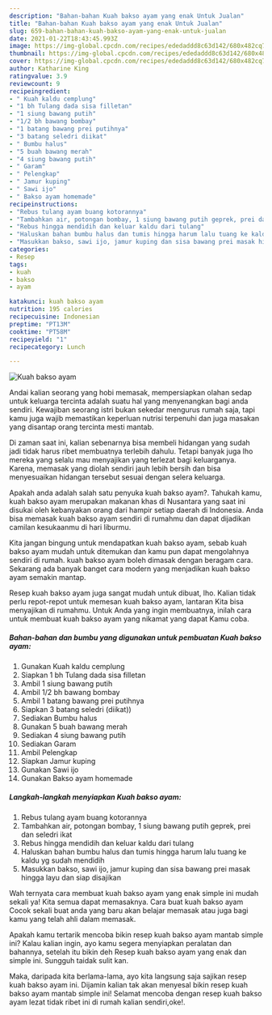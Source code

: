 ```yaml
---
description: "Bahan-bahan Kuah bakso ayam yang enak Untuk Jualan"
title: "Bahan-bahan Kuah bakso ayam yang enak Untuk Jualan"
slug: 659-bahan-bahan-kuah-bakso-ayam-yang-enak-untuk-jualan
date: 2021-01-22T18:43:45.993Z
image: https://img-global.cpcdn.com/recipes/ededaddd8c63d142/680x482cq70/kuah-bakso-ayam-foto-resep-utama.jpg
thumbnail: https://img-global.cpcdn.com/recipes/ededaddd8c63d142/680x482cq70/kuah-bakso-ayam-foto-resep-utama.jpg
cover: https://img-global.cpcdn.com/recipes/ededaddd8c63d142/680x482cq70/kuah-bakso-ayam-foto-resep-utama.jpg
author: Katharine King
ratingvalue: 3.9
reviewcount: 9
recipeingredient:
- " Kuah kaldu cemplung"
- "1 bh Tulang dada sisa filletan"
- "1 siung bawang putih"
- "1/2 bh bawang bombay"
- "1 batang bawang prei putihnya"
- "3 batang seledri diikat"
- " Bumbu halus"
- "5 buah bawang merah"
- "4 siung bawang putih"
- " Garam"
- " Pelengkap"
- " Jamur kuping"
- " Sawi ijo"
- " Bakso ayam homemade"
recipeinstructions:
- "Rebus tulang ayam buang kotorannya"
- "Tambahkan air, potongan bombay, 1 siung bawang putih geprek, prei dan seledri ikat"
- "Rebus hingga mendidih dan keluar kaldu dari tulang"
- "Haluskan bahan bumbu halus dan tumis hingga harum lalu tuang ke kaldu yg sudah mendidih"
- "Masukkan bakso, sawi ijo, jamur kuping dan sisa bawang prei masak hingga layu dan siap disajikan"
categories:
- Resep
tags:
- kuah
- bakso
- ayam

katakunci: kuah bakso ayam 
nutrition: 195 calories
recipecuisine: Indonesian
preptime: "PT13M"
cooktime: "PT58M"
recipeyield: "1"
recipecategory: Lunch

---
```



![Kuah bakso ayam](https://img-global.cpcdn.com/recipes/ededaddd8c63d142/680x482cq70/kuah-bakso-ayam-foto-resep-utama.jpg)

Andai kalian seorang yang hobi memasak, mempersiapkan olahan sedap untuk keluarga tercinta adalah suatu hal yang menyenangkan bagi anda sendiri. Kewajiban seorang istri bukan sekedar mengurus rumah saja, tapi kamu juga wajib memastikan keperluan nutrisi terpenuhi dan juga masakan yang disantap orang tercinta mesti mantab.

Di zaman  saat ini, kalian sebenarnya bisa membeli hidangan yang sudah jadi tidak harus ribet membuatnya terlebih dahulu. Tetapi banyak juga lho mereka yang selalu mau menyajikan yang terlezat bagi keluarganya. Karena, memasak yang diolah sendiri jauh lebih bersih dan bisa menyesuaikan hidangan tersebut sesuai dengan selera keluarga. 



Apakah anda adalah salah satu penyuka kuah bakso ayam?. Tahukah kamu, kuah bakso ayam merupakan makanan khas di Nusantara yang saat ini disukai oleh kebanyakan orang dari hampir setiap daerah di Indonesia. Anda bisa memasak kuah bakso ayam sendiri di rumahmu dan dapat dijadikan camilan kesukaanmu di hari liburmu.

Kita jangan bingung untuk mendapatkan kuah bakso ayam, sebab kuah bakso ayam mudah untuk ditemukan dan kamu pun dapat mengolahnya sendiri di rumah. kuah bakso ayam boleh dimasak dengan beragam cara. Sekarang ada banyak banget cara modern yang menjadikan kuah bakso ayam semakin mantap.

Resep kuah bakso ayam juga sangat mudah untuk dibuat, lho. Kalian tidak perlu repot-repot untuk memesan kuah bakso ayam, lantaran Kita bisa menyajikan di rumahmu. Untuk Anda yang ingin membuatnya, inilah cara untuk membuat kuah bakso ayam yang nikamat yang dapat Kamu coba.

<!--inarticleads1-->

##### Bahan-bahan dan bumbu yang digunakan untuk pembuatan Kuah bakso ayam:

1. Gunakan  Kuah kaldu cemplung
1. Siapkan 1 bh Tulang dada sisa filletan
1. Ambil 1 siung bawang putih
1. Ambil 1/2 bh bawang bombay
1. Ambil 1 batang bawang prei putihnya
1. Siapkan 3 batang seledri (diikat))
1. Sediakan  Bumbu halus
1. Gunakan 5 buah bawang merah
1. Sediakan 4 siung bawang putih
1. Sediakan  Garam
1. Ambil  Pelengkap
1. Siapkan  Jamur kuping
1. Gunakan  Sawi ijo
1. Gunakan  Bakso ayam homemade




<!--inarticleads2-->

##### Langkah-langkah menyiapkan Kuah bakso ayam:

1. Rebus tulang ayam buang kotorannya
1. Tambahkan air, potongan bombay, 1 siung bawang putih geprek, prei dan seledri ikat
1. Rebus hingga mendidih dan keluar kaldu dari tulang
1. Haluskan bahan bumbu halus dan tumis hingga harum lalu tuang ke kaldu yg sudah mendidih
1. Masukkan bakso, sawi ijo, jamur kuping dan sisa bawang prei masak hingga layu dan siap disajikan




Wah ternyata cara membuat kuah bakso ayam yang enak simple ini mudah sekali ya! Kita semua dapat memasaknya. Cara buat kuah bakso ayam Cocok sekali buat anda yang baru akan belajar memasak atau juga bagi kamu yang telah ahli dalam memasak.

Apakah kamu tertarik mencoba bikin resep kuah bakso ayam mantab simple ini? Kalau kalian ingin, ayo kamu segera menyiapkan peralatan dan bahannya, setelah itu bikin deh Resep kuah bakso ayam yang enak dan simple ini. Sungguh taidak sulit kan. 

Maka, daripada kita berlama-lama, ayo kita langsung saja sajikan resep kuah bakso ayam ini. Dijamin kalian tak akan menyesal bikin resep kuah bakso ayam mantab simple ini! Selamat mencoba dengan resep kuah bakso ayam lezat tidak ribet ini di rumah kalian sendiri,oke!.

